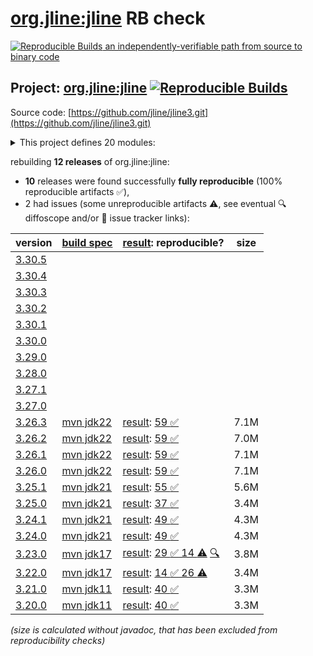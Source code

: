[org.jline:jline](https://central.sonatype.com/artifact/org.jline/jline/versions) RB check
=======

[![Reproducible Builds](https://reproducible-builds.org/images/logos/rb.svg) an independently-verifiable path from source to binary code](https://reproducible-builds.org/)

## Project: [org.jline:jline](https://central.sonatype.com/artifact/org.jline/jline/versions) [![Reproducible Builds](https://img.shields.io/endpoint?url=https://raw.githubusercontent.com/jvm-repo-rebuild/reproducible-central/master/content/org/jline/badge.json)](https://github.com/jvm-repo-rebuild/reproducible-central/blob/master/content/org/jline/README.md)

Source code: [https://github.com/jline/jline3.git](https://github.com/jline/jline3.git)

<details><summary>This project defines 20 modules:</summary>

* [org.jline:jansi](https://central.sonatype.com/artifact/org.jline/jansi/overview)
* [org.jline:jansi-core](https://central.sonatype.com/artifact/org.jline/jansi-core/overview)
* [org.jline:jline](https://central.sonatype.com/artifact/org.jline/jline/overview)
* [org.jline:jline-builtins](https://central.sonatype.com/artifact/org.jline/jline-builtins/overview)
* [org.jline:jline-console](https://central.sonatype.com/artifact/org.jline/jline-console/overview)
* [org.jline:jline-console-ui](https://central.sonatype.com/artifact/org.jline/jline-console-ui/overview)
* [org.jline:jline-demo](https://central.sonatype.com/artifact/org.jline/jline-demo/overview)
* [org.jline:jline-graal](https://central.sonatype.com/artifact/org.jline/jline-graal/overview)
* [org.jline:jline-groovy](https://central.sonatype.com/artifact/org.jline/jline-groovy/overview)
* [org.jline:jline-native](https://central.sonatype.com/artifact/org.jline/jline-native/overview)
* [org.jline:jline-parent](https://central.sonatype.com/artifact/org.jline/jline-parent/overview)
* [org.jline:jline-reader](https://central.sonatype.com/artifact/org.jline/jline-reader/overview)
* [org.jline:jline-remote-ssh](https://central.sonatype.com/artifact/org.jline/jline-remote-ssh/overview)
* [org.jline:jline-remote-telnet](https://central.sonatype.com/artifact/org.jline/jline-remote-telnet/overview)
* [org.jline:jline-style](https://central.sonatype.com/artifact/org.jline/jline-style/overview)
* [org.jline:jline-terminal](https://central.sonatype.com/artifact/org.jline/jline-terminal/overview)
* [org.jline:jline-terminal-ffm](https://central.sonatype.com/artifact/org.jline/jline-terminal-ffm/overview)
* [org.jline:jline-terminal-jansi](https://central.sonatype.com/artifact/org.jline/jline-terminal-jansi/overview)
* [org.jline:jline-terminal-jna](https://central.sonatype.com/artifact/org.jline/jline-terminal-jna/overview)
* [org.jline:jline-terminal-jni](https://central.sonatype.com/artifact/org.jline/jline-terminal-jni/overview)
</details>

rebuilding **12 releases** of org.jline:jline:
- **10** releases were found successfully **fully reproducible** (100% reproducible artifacts :white_check_mark:),
- 2 had issues (some unreproducible artifacts :warning:, see eventual :mag: diffoscope and/or :memo: issue tracker links):

| version | [build spec](/BUILDSPEC.md) | [result](https://reproducible-builds.org/docs/jvm/): reproducible? | size |
| -- | --------- | ------ | -- |
| [3.30.5](https://central.sonatype.com/artifact/org.jline/jline/3.30.5/pom) | | | |
| [3.30.4](https://central.sonatype.com/artifact/org.jline/jline/3.30.4/pom) | | | |
| [3.30.3](https://central.sonatype.com/artifact/org.jline/jline/3.30.3/pom) | | | |
| [3.30.2](https://central.sonatype.com/artifact/org.jline/jline/3.30.2/pom) | | | |
| [3.30.1](https://central.sonatype.com/artifact/org.jline/jline/3.30.1/pom) | | | |
| [3.30.0](https://central.sonatype.com/artifact/org.jline/jline/3.30.0/pom) | | | |
| [3.29.0](https://central.sonatype.com/artifact/org.jline/jline/3.29.0/pom) | | | |
| [3.28.0](https://central.sonatype.com/artifact/org.jline/jline/3.28.0/pom) | | | |
| [3.27.1](https://central.sonatype.com/artifact/org.jline/jline/3.27.1/pom) | | | |
| [3.27.0](https://central.sonatype.com/artifact/org.jline/jline/3.27.0/pom) | | | |
| [3.26.3](https://central.sonatype.com/artifact/org.jline/jline/3.26.3/pom) | [mvn jdk22](jline-3.26.3.buildspec) | [result](jline-parent-3.26.3.buildinfo): [59 :white_check_mark: ](jline-parent-3.26.3.buildcompare) | 7.1M |
| [3.26.2](https://central.sonatype.com/artifact/org.jline/jline/3.26.2/pom) | [mvn jdk22](jline-3.26.2.buildspec) | [result](jline-parent-3.26.2.buildinfo): [59 :white_check_mark: ](jline-parent-3.26.2.buildcompare) | 7.0M |
| [3.26.1](https://central.sonatype.com/artifact/org.jline/jline/3.26.1/pom) | [mvn jdk22](jline-3.26.1.buildspec) | [result](jline-parent-3.26.1.buildinfo): [59 :white_check_mark: ](jline-parent-3.26.1.buildcompare) | 7.1M |
| [3.26.0](https://central.sonatype.com/artifact/org.jline/jline/3.26.0/pom) | [mvn jdk22](jline-3.26.0.buildspec) | [result](jline-parent-3.26.0.buildinfo): [59 :white_check_mark: ](jline-parent-3.26.0.buildcompare) | 7.1M |
| [3.25.1](https://central.sonatype.com/artifact/org.jline/jline/3.25.1/pom) | [mvn jdk21](jline-3.25.1.buildspec) | [result](jline-parent-3.25.1.buildinfo): [55 :white_check_mark: ](jline-parent-3.25.1.buildcompare) | 5.6M |
| [3.25.0](https://central.sonatype.com/artifact/org.jline/jline/3.25.0/pom) | [mvn jdk21](jline-3.25.0.buildspec) | [result](jline-parent-3.25.0.buildinfo): [37 :white_check_mark: ](jline-parent-3.25.0.buildcompare) | 3.4M |
| [3.24.1](https://central.sonatype.com/artifact/org.jline/jline/3.24.1/pom) | [mvn jdk21](jline-3.24.1.buildspec) | [result](jline-parent-3.24.1.buildinfo): [49 :white_check_mark: ](jline-parent-3.24.1.buildcompare) | 4.3M |
| [3.24.0](https://central.sonatype.com/artifact/org.jline/jline/3.24.0/pom) | [mvn jdk21](jline-3.24.0.buildspec) | [result](jline-parent-3.24.0.buildinfo): [49 :white_check_mark: ](jline-parent-3.24.0.buildcompare) | 4.3M |
| [3.23.0](https://central.sonatype.com/artifact/org.jline/jline/3.23.0/pom) | [mvn jdk17](jline-3.23.0.buildspec) | [result](jline-parent-3.23.0.buildinfo): [29 :white_check_mark:  14 :warning:](jline-parent-3.23.0.buildcompare) [:mag:](jline-parent-3.23.0.diffoscope) | 3.8M |
| [3.22.0](https://central.sonatype.com/artifact/org.jline/jline/3.22.0/pom) | [mvn jdk17](jline-3.22.0.buildspec) | [result](jline-parent-3.22.0.buildinfo): [14 :white_check_mark:  26 :warning:](jline-parent-3.22.0.buildcompare) | 3.4M |
| [3.21.0](https://central.sonatype.com/artifact/org.jline/jline/3.21.0/pom) | [mvn jdk11](jline-3.21.0.buildspec) | [result](jline-parent-3.21.0.buildinfo): [40 :white_check_mark: ](jline-parent-3.21.0.buildcompare) | 3.3M |
| [3.20.0](https://central.sonatype.com/artifact/org.jline/jline/3.20.0/pom) | [mvn jdk11](jline-3.20.0.buildspec) | [result](jline-parent-3.20.0.buildinfo): [40 :white_check_mark: ](jline-parent-3.20.0.buildcompare) | 3.3M |

<i>(size is calculated without javadoc, that has been excluded from reproducibility checks)</i>
